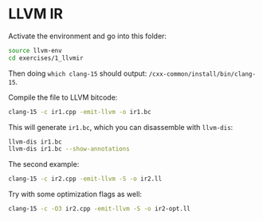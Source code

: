 # LLVM IR

Activate the environment and go into this folder:

```sh
source llvm-env
cd exercises/1_llvmir
```

Then doing `which clang-15` should output: `/cxx-common/install/bin/clang-15`.

Compile the file to LLVM bitcode:

```sh
clang-15 -c ir1.cpp -emit-llvm -o ir1.bc
```

This will generate `ir1.bc`, which you can disassemble with `llvm-dis`:

```sh
llvm-dis ir1.bc
llvm-dis ir1.bc --show-annotations
```

The second example:

```sh
clang-15 -c ir2.cpp -emit-llvm -S -o ir2.ll
```

Try with some optimization flags as well:

```sh
clang-15 -c -O3 ir2.cpp -emit-llvm -S -o ir2-opt.ll
```
